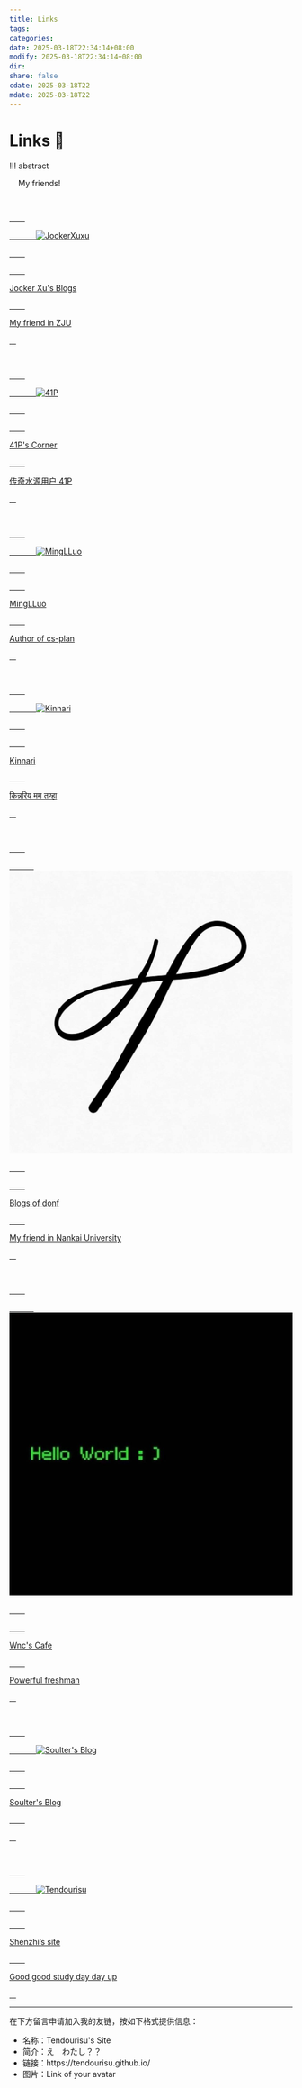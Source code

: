 ```yaml
---
title: Links
tags: 
categories: 
date: 2025-03-18T22:34:14+08:00
modify: 2025-03-18T22:34:14+08:00
dir: 
share: false
cdate: 2025-03-18T22
mdate: 2025-03-18T22
---
```

# Links 🥰

  
  

!!! abstract

    My friends!

  

<div class="flink-list">

  

<div class="flink-list-item">

    <a href="https://jokerxuxu.github.io/" title="JockerXuxu" target="_blank">

        <div class="flink-item-icon">

            <img src="https://jokerxuxu.github.io/medias/logo.png" alt="JockerXuxu">

        </div>

        <div class="flink-item-name heti-skip">Jocker Xu's Blogs</div>

        <div class="flink-item-desc">My friend in ZJU</div>

    </a>

</div>

  

<div class="flink-list-item">

    <a href="https://qiushao-e.github.io/" title="41P" target="_blank">

        <div class="flink-item-icon">

            <img src="https://qiushao-e.github.io/img/syq.jpg" alt="41P">

        </div>

        <div class="flink-item-name heti-skip">41P's Corner</div>

        <div class="flink-item-desc">传奇水源用户 41P</div>

    </a>

</div>

  

<div class="flink-list-item">

    <a href="https://minglluo.cn/" title="MingLLuo" target="_blank">

        <div class="flink-item-icon">

            <img src="https://avatars.githubusercontent.com/u/87021816?v=4" alt="MingLLuo">

        </div>

        <div class="flink-item-name heti-skip">MingLLuo</div>

        <div class="flink-item-desc">Author of cs-plan</div>

    </a>

</div>

  

<div class="flink-list-item">

    <a href="https://kinnariyamamatanha.github.io/" title="Kinaari" target="_blank">

        <div class="flink-item-icon">

            <img src="https://raw.githubusercontent.com/KinnariyaMamaTanha/KinnariyaMamaTanha.github.io/refs/heads/main/overrides/img/avatar1.png" alt="Kinnari">

        </div>

        <div class="flink-item-name heti-skip">Kinnari</div>

        <div class="flink-item-desc">किन्नरिय मम तण्हा</div>

    </a>

</div>

  

<div class="flink-list-item">

    <a href="https://DeepforThink.github.io/" title="DeepforThink" target="_blank">

        <div class="flink-item-icon">

            <img src="https://raw.githubusercontent.com/DeepforThink/DeepforThink.github.io/refs/heads/main/images/touxiang.png" alt="DeepforThink">

        </div>

        <div class="flink-item-name heti-skip">Blogs of donf</div>

        <div class="flink-item-desc">My friend in Nankai University</div>

    </a>

</div>

  

<div class="flink-list-item">

    <a href="https://wncfht.github.io/notes/" title="wnc" target="_blank">

        <div class="flink-item-icon">

            <img src="https://raw.githubusercontent.com/WncFht/picture/main/picture/logo.jpg" alt="wnc">

        </div>

        <div class="flink-item-name heti-skip">Wnc's Cafe</div>

        <div class="flink-item-desc">Powerful freshman</div>

    </a>

</div>

  
  
  

<div class="flink-list-item">

    <a href="https://blog.soulter.top/" title="Soulter's Blog" target="_blank">

        <div class="flink-item-icon">

            <img src="https://avatars.githubusercontent.com/u/37870767?v=4" alt="Soulter's Blog">

        </div>

        <div class="flink-item-name heti-skip">Soulter's Blog</div>

        <div class="flink-item-desc"></div>

    </a>

</div>

  

<div class="flink-list-item">

    <a href="https://shenzhi-wang.netlify.app/" title="Shenzhi’s site" target="_blank">

        <div class="flink-item-icon">

            <img src="https://shenzhi-wang.netlify.app/authors/admin/avatar_hud1fb52876cd2488ff02d209dc39ac7b0_2197145_270x270_fill_q75_lanczos_center.jpg" alt="Tendourisu">

        </div>

        <div class="flink-item-name heti-skip">Shenzhi’s site</div>

        <div class="flink-item-desc"> Good good study day day up</div>

    </a>

</div>

  
  

</div>

  

<hr><p>在下方留言申请加入我的友链，按如下格式提供信息：</p><ul><li>名称：Tendourisu's Site</li><li>简介：え　わたし？？</li><li>链接：https://tendourisu.github.io/</li><li>图片：Link of your avatar</li></ul>